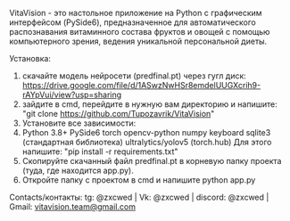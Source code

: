 VitaVision - это настольное приложение на Python с графическим интерфейсом (PySide6), предназначенное для автоматического распознавания витаминного состава фруктов и овощей с помощью компьютерного зрения, ведения уникальной персональной диеты. 

Установка:
1. скачайте модель нейросети (predfinal.pt) через гугл диск: https://drive.google.com/file/d/1ASwzNwHSr8emdelUUGXcrih9-rAYpVui/view?usp=sharing
2. зайдите в cmd, перейдите в нужную вам директорию и напишите: "git clone https://github.com/Tupozavrik/VitaVision"
3. Установите все зависимости:
4. Python 3.8+
PySide6
torch
opencv-python
numpy
keyboard
sqlite3 (стандартная библиотека)
ultralytics/yolov5 (torch.hub)
Для этого напишите: "pip install -r requirements.txt"
5. Скопируйте скачанный файл predfinal.pt в корневую папку проекта (туда, где находится app.py).
6. Откройте папку с проектом в cmd и напишите python app.py


Contacts/контакты: 
tg: @zxcwed |
Vk: @zxcwed |
discord: @zxcwed |
Gmail: vitavision.team@gmail.com
